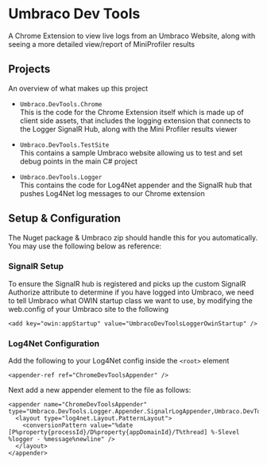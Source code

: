 # Umbraco Dev Tools
A Chrome Extension to view live logs from an Umbraco Website, along with seeing a more detailed view/report of MiniProfiler results

## Projects
An overview of what makes up this project

* `Umbraco.DevTools.Chrome`<br/>
This is the code for the Chrome Extension itself which is made up of client side assets, that includes the logging extension that connects to the Logger SignalR Hub, along with the Mini Profiler results viewer

* `Umbraco.DevTools.TestSite`<br/>
This contains a sample Umbraco website allowing us to test and set debug points in the main C# project

* `Umbraco.DevTools.Logger`<br/>
This contains the code for Log4Net appender and the SignalR hub that pushes Log4Net log messages to our Chrome extension

## Setup & Configuration
The Nuget package & Umbraco zip should handle this for you automatically. You may use the following below as reference:

### SignalR Setup
To ensure the SignalR hub is registered and picks up the custom SignalR Authorize attribute to determine if you have logged into Umbraco, we need to tell Umbraco what OWIN startup class we want to use, by modifying the web.config of your Umbraco site to the following

`<add key="owin:appStartup" value="UmbracoDevToolsLoggerOwinStartup" />`

### Log4Net Configuration
Add the following to your Log4Net config inside the `<root>` element
```
<appender-ref ref="ChromeDevToolsAppender" />
```

Next add a new appender element to the file as follows:
```
<appender name="ChromeDevToolsAppender" type="Umbraco.DevTools.Logger.Appender.SignalrLogAppender,Umbraco.DevTools.Logger">
  <layout type="log4net.Layout.PatternLayout">
    <conversionPattern value="%date [P%property{processId}/D%property{appDomainId}/T%thread] %-5level %logger - %message%newline" />
  </layout>
</appender>
```
